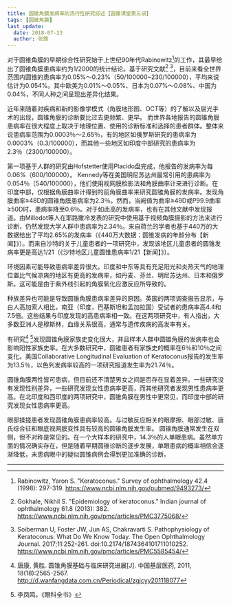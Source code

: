 ```yaml
---
title: 圆锥角膜发病率的流行性研究综述【圆锥课堂第三讲】
tags: [圆锥角膜]
last_update:
  date: 2018-07-23
  author: 张旗
---
```


对于圆锥角膜的早期综合性研究始于上世纪90年代Rabinowitz[^2]的工作，其最早给出了圆锥角膜患病率约为1/2000的统计结论。基于研究文献[^1] [^3]，目前来看全世界范围内圆锥的患病率为0.05%～0.23%（50/100000~230/100000），平均来说估计为0.054%。其中欧美为0.01%～0.05%、日本为0.07%～0.08%、中国为0.04%，不同人种之间呈现出差异化结果。

近年来随着对疾病和新的影像学模式（角膜地形图、OCT等）的了解以及屈光手术的出现，圆锥角膜的诊断要比过去更频繁、更早。 而世界各地报告的圆锥角膜患病率在很大程度上取决于地理位置、使用的诊断标准和选择的患者群体。整体来说患病率范围为0.0003％～2.65％，有的地区如俄罗斯研究的患病率为0.0003%（0.3/100000），而其他一些地区如印度中部研究的患病率为2.3％（2300/100000）。

第一项基于人群的研究由Hofstetter使用Placido盘完成，他报告的发病率为每0.06%（600/100000）。 Kennedy等在美国明尼苏达州最常引用的患病率为0.054％（540/100000），他们使用视网膜检影法和角膜曲率计来进行诊断。在印度中部，仅根据角膜曲率计得到的前角膜曲率来研究圆锥角膜的发病率。发现角膜曲率≥48D的圆锥角膜患病率为2.3％。然而，当阙值为曲率≥49D或P99.9曲率≥50D时，患病率降至0.6％。对于如此高的发病率，也有在其他文献中发现报道。由Millodot等人在耶路撒冷发表的研究中使用基于视频角膜摄影的方法来进行诊断，仍然发现大学人群中患病率为2.34％。来自荷兰的学者也基于440万的大数据给出了平均2.65%的发病率（《440万大数据：圆锥发病的年龄分布【新闻】》）。而来自沙特的关于儿童患者的一项研究中，发现该地区儿童患者的圆锥发病率更是高达1/21（《沙特地区儿童圆锥患病率1/21【新闻】》）。

环境因素可能导致患病率差异很大。印度和中东等具有充足阳光和炎热天气的地理位置比气候凉爽的地区有更高的发病率，如丹麦、芬兰、明尼苏达州、日本和俄罗斯。这可能是由于紫外线引起的角膜氧化应激反应所导致的。

种族差异也可能是导致圆锥角膜患病率差异的原因。英国的两项调查报告显示，与白人高加索人相比，南亚（印度，巴基斯坦和孟加拉国）受试者的患病率高4.4和7.5倍。这些结果与印度发现的高患病率相一致。在这两项研究中，有人指出，大多数亚洲人是穆斯林，血缘关系很高，通常与遗传疾病的高发率有关。

有研究[^4] [^5]发现圆锥角膜家族史变化很大，并且样本人群中圆锥角膜的发病率也会影响阳性家族史率。在大多数研究中，圆锥患者有家族史的概率在6％和10％之间变化。美国Collaborative Longitudinal Evaluation of Keratoconus报告的发生率为13.5％，以色列发病率较高的一项研究报道发生率为21.74％。

圆锥角膜两性皆可患病，但目前还不清楚男女之间是否存在显着差异。一些研究没有发现性别差异，一些研究发现女性患病率更高，而其他研究者发现男性患病率更高。在北印度和西印度的两项研究中，圆锥角膜在男性中更常见，而印度中部的研究发现女性患病率更高。

眼部揉搓患者发现圆锥角膜患病率较高。与过敏反应相关的眼摩擦、眼部过敏、唐氏综合征和眼底视网膜变性具有较高的圆锥角膜发生率。 圆锥角膜通常发生在双侧，但不对称是常见的。在一个大样本的研究中，14.3％的人单眼患病。虽然单方面的情况确实存在，但是随着早期圆锥诊断的逐步发展，单眼患病的概率相信会逐渐降低，未患病眼中的疑似圆锥病例会得到更加准确的诊断。

---

[^1]: Gokhale, Nikhil S. "Epidemiology of keratoconus." Indian journal of ophthalmology 61.8 (2013): 382. https://www.ncbi.nlm.nih.gov/pmc/articles/PMC3775068/

[^2]: Rabinowitz, Yaron S. "Keratoconus." Survey of ophthalmology 42.4 (1998): 297-319. https://www.ncbi.nlm.nih.gov/pubmed/9493273/

[^3]: Soiberman U, Foster JW, Jun AS, Chakravarti S. Pathophysiology of Keratoconus: What Do We Know Today. The Open Ophthalmology Journal. 2017;11:252-261. doi:10.2174/1874364101711010252. https://www.ncbi.nlm.nih.gov/pmc/articles/PMC5585454/

[^4]: 唐康, 黄胜. 圆锥角膜基础与临床研究进展[J]. 中国基层医药, 2011, 18(18):2565-2567. http://d.wanfangdata.com.cn/Periodical/zgjcyy201118077

[^5]: 李凤鸣，《眼科全书》
